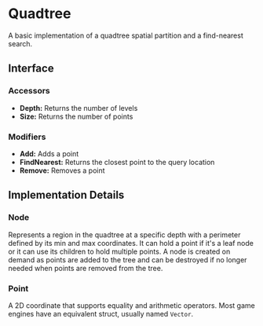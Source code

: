 # Quadtree
A basic implementation of a quadtree spatial partition and a find-nearest search.
## Interface
### Accessors
- **Depth:** Returns the number of levels
- **Size:** Returns the number of points
### Modifiers
- **Add:** Adds a point
- **FindNearest:** Returns the closest point to the query location
- **Remove:** Removes a point
## Implementation Details
### Node
Represents a region in the quadtree at a specific depth with a perimeter defined by its min and max coordinates. It can hold a point if it's a leaf node or it can use its children to hold multiple points. A node is created on demand as points are added to the tree and can be destroyed if no longer needed when points are removed from the tree.
### Point
A 2D coordinate that supports equality and arithmetic operators. Most game engines have an equivalent struct, usually named `Vector`.
